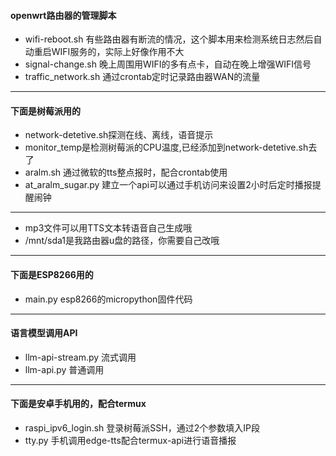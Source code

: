 #### openwrt路由器的管理脚本
- wifi-reboot.sh 有些路由器有断流的情况，这个脚本用来检测系统日志然后自动重启WIFI服务的，实际上好像作用不大
- signal-change.sh 晚上周围用WIFI的多有点卡，自动在晚上增强WIFI信号
- traffic_network.sh 通过crontab定时记录路由器WAN的流量
---
#### 下面是树莓派用的
- network-detetive.sh探测在线、离线，语音提示
- monitor_temp是检测树莓派的CPU温度,已经添加到network-detetive.sh去了
- aralm.sh 通过微软的tts整点报时，配合crontab使用
- at_aralm_sugar.py 建立一个api可以通过手机访问来设置2小时后定时播报提醒闹钟
---
- mp3文件可以用TTS文本转语音自己生成哦
- /mnt/sda1是我路由器u盘的路径，你需要自己改哦
---
#### 下面是ESP8266用的
- main.py esp8266的micropython固件代码
---
#### 语言模型调用API
- llm-api-stream.py 流式调用
- llm-api.py 普通调用
---
#### 下面是安卓手机用的，配合termux
- raspi_ipv6_login.sh 登录树莓派SSH，通过2个参数填入IP段
- tty.py 手机调用edge-tts配合termux-api进行语音播报



